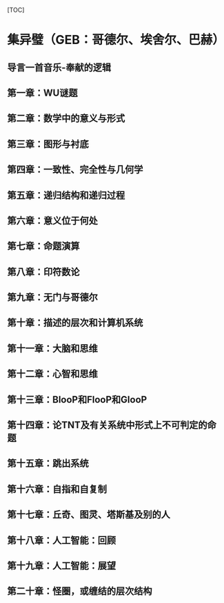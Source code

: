 [TOC]

# 集异璧（GEB：哥德尔、埃舍尔、巴赫）

## 导言一首音乐-奉献的逻辑



## 第一章：WU谜题

## 第二章：数学中的意义与形式

## 第三章：图形与衬底

## 第四章：一致性、完全性与几何学

## 第五章：递归结构和递归过程

## 第六章：意义位于何处

## 第七章：命题演算

## 第八章：印符数论

## 第九章：无门与哥德尔

## 第十章：描述的层次和计算机系统

## 第十一章：大脑和思维

## 第十二章：心智和思维

## 第十三章：BlooP和FlooP和GlooP

## 第十四章：论TNT及有关系统中形式上不可判定的命题

## 第十五章：跳出系统

## 第十六章：自指和自复制

## 第十七章：丘奇、图灵、塔斯基及别的人

## 第十八章：人工智能：回顾

## 第十九章：人工智能：展望

## 第二十章：怪圈，或缠结的层次结构


